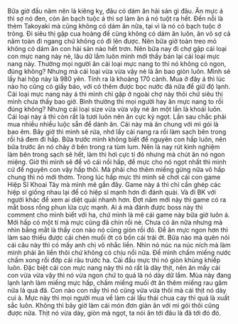 Bữa giờ đầu năm nên là kiêng kỵ, đâu có dám ăn hải sản gì đâu. Ăn mực á thì sợ nó đen, còn ăn bạch tuộc á thì sợ làm ăn á nó tuột ra hết. Đến nỗi là thèm Takoyaki mà cũng không có dám ăn nữa, tại vì là nó có bạch tuộc ở trỏng. Đi siêu thị gặp cua hoàng đế cũng không có dám ăn luôn, ăn vô sợ cả năm toàn đi ngang chứ không có đi lên được. Nên bữa giờ toàn treo mỏ không có dám ăn con hải sản nào hết trơn. Nên bữa nay đi chợ gặp cái loại con mực nang này nè, lâu dữ lắm luôn mình mới thấy bán lại cái loại mực nang này. Thường mọi người ăn cái loại mực nang to thì nó không có ngon, đúng không? Nhưng mà cái loại vừa vừa vậy nè là ăn bao giòn luôn. Mình sẽ lấy hai hộp này là 980 yên. Tính ra là khoảng 170 cành. Mua ở đây á thì lúc nào họ cũng có giấy báo, với có thêm được bọc nước đá nữa để giữ độ lạnh. Cái loại mực nang này á thì mình chỉ gặp ở ngoài chợ này thôi chứ siêu thị mình chưa thấy bao giờ. Bình thường thì mọi người hay ăn mực nang to rồi đúng không? Nhưng cái loại size vừa vừa vậy nè ăn một lần là khoái luôn. Cái loại này á thì còn rất là tươi luôn nên ăn cực kỳ ngọt. Lần sau chắc phải mua nhiều nhiều luộc sẵn để dành ăn. Cái này mà ăn chung với mì gói là bao êm. Bây giờ thì mình sẽ rửa, nhớ lấy cái nang ra rồi làm sạch bên trong rồi hả đem đi hấp. Bữa trước mình không biết để nguyên con hấp luôn, nên bữa trước ăn nó chảy ở bên trong ra tùm lum. Nên là nay rút kinh nghiệm làm bên trong sạch sẽ hết, làm thì hơi cực tí đó nhưng mà chút ăn nó ngon miệng. Giờ thì mình sẽ để vô cái nồi hấp, để mực cho nó ngọt nhất thì mình cứ để nguyên con vậy hấp thôi. Mà phải cho thêm miếng gừng nữa vô hấp chung thì nó mới thơm. Trong lúc hấp mực thì mình sẽ chơi cái con game Hiệp Sĩ Khoai Tây mà mình mê gần đây. Game này á thì chỉ cần ghép các hiệp sĩ giống nhau lại để có hiệp sĩ mạnh hơn đi đánh quái. Và đi BK với người khác để xem ai diệt quái nhanh hơn. Đợt năm mới này thì game có ra mắt boss rồng phun lửa cực mạnh. Ai á mà đánh được boss này thì comment cho mình biết với ha, chứ mình là mê cái game này bữa giờ luôn á. Mới hấp có một tí mà mực cũng đã chín rồi nè. Chưa có ăn nữa nhưng mà nhìn bằng mắt là thấy con nào nó cũng giòn rồi đó. Để ăn mực ngon hơn thì làm sao thiếu được cái chén muối ớt có bốn cái trái ớt. Bữa nào mà quên nói cái câu này thì có mấy anh chị vô nhắc liền. Nhìn nó núc na núc ních mà làm mình phải ăn liền thôi chứ không có chịu nổi nữa. Để mình chấm miếng nước chấm xong rồi đớp cái râu trước ha. Cái đầu mực thì nó giòn khủng khiếp luôn. Đặc biệt cái con mực nang này thì nó rất là dày thịt, nên ăn mấy cái con vừa vừa vậy thì nó vừa ngon chứ to quá là nó dày dữ lắm. Mùa này đang lạnh lạnh làm miếng mực hấp, chấm miếng muối ớt ăn thêm miếng rau găm nữa là quá đã. Con nào con nấy thì nó cũng vừa vừa thôi mà cái thịt nó dày cui à. Mực này thì mọi người mua về làm cái lẩu thái chua cay thì quá là xuất sắc luôn. Không thì bây giờ làm cái món đơn giản ăn với mì gói thôi cũng được nữa. Thịt nó vừa dày, giòn mà ngọt, ta nói ăn tới đâu là đã tới đó đó.